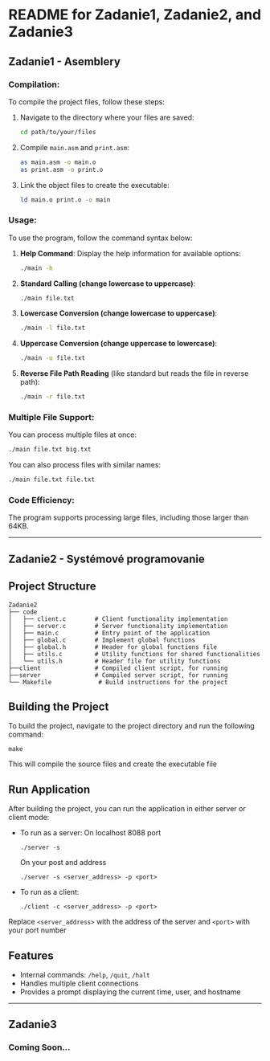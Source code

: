 
# README for Zadanie1, Zadanie2, and Zadanie3

## Zadanie1 - Asemblery  

### Compilation:

To compile the project files, follow these steps:

1. Navigate to the directory where your files are saved:
    ```bash
    cd path/to/your/files
    ```

2. Compile `main.asm` and `print.asm`:
    ```bash
    as main.asm -o main.o
    as print.asm -o print.o
    ```

3. Link the object files to create the executable:
    ```bash
    ld main.o print.o -o main
    ```

### Usage:

To use the program, follow the command syntax below:

1. **Help Command**:
    Display the help information for available options:
    ```bash
    ./main -h
    ```

2. **Standard Calling (change lowercase to uppercase)**:
    ```bash
    ./main file.txt
    ```

3. **Lowercase Conversion (change lowercase to uppercase)**:
    ```bash
    ./main -l file.txt
    ```

4. **Uppercase Conversion (change uppercase to lowercase)**:
    ```bash
    ./main -u file.txt
    ```

5. **Reverse File Path Reading** (like standard but reads the file in reverse path):
    ```bash
    ./main -r file.txt
    ```

### Multiple File Support:

You can process multiple files at once:
```bash
./main file.txt big.txt
```

You can also process files with similar names:
```bash
./main file.txt file.txt
```

### Code Efficiency:

The program supports processing large files, including those larger than 64KB.

---

## Zadanie2 - Systémové programovanie

## Project Structure
```
Zadanie2
├── code
│   ├── client.c        # Client functionality implementation
│   ├── server.c        # Server functionality implementation
│   ├── main.c          # Entry point of the application
│   ├── global.c        # Implement global functions
│   ├── global.h        # Header for global functions file 
│   ├── utils.c         # Utility functions for shared functionalities
│   └── utils.h         # Header file for utility functions
├──client               # Compiled client script, for running
├──server               # Compiled server script, for running
└── Makefile             # Build instructions for the project
```

## Building the Project
To build the project, navigate to the project directory and run the following command:

```
make
```

This will compile the source files and create the executable file

## Run  Application
After building the project, you can run the application in either server or client mode:

- To run as a server:
    On localhost 8088 port
  ```
  ./server -s
  ```

    On your post and address
    
  ```
  ./server -s <server_address> -p <port>
  ```

- To run as a client:
  ```
  ./client -c <server_address> -p <port>
  ```

Replace `<server_address>` with the address of the server and `<port>` with your port number

## Features
- Internal commands: `/help`, `/quit`, `/halt`
- Handles multiple client connections
- Provides a prompt displaying the current time, user, and hostname

---

## Zadanie3

### Coming Soon...